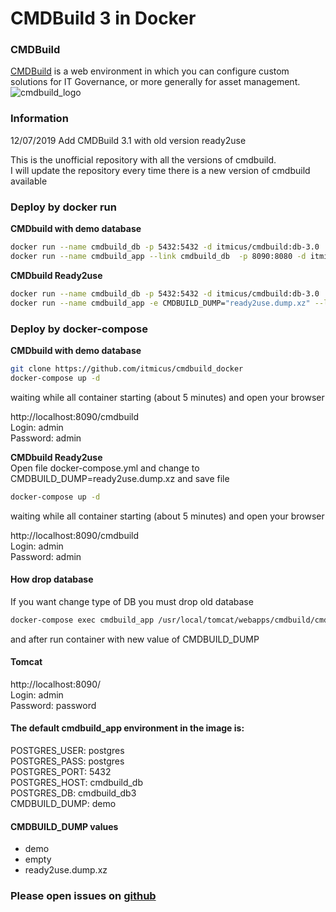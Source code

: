 # CMDBuild 3 in Docker

### CMDBuild

[CMDBuild](http://www.cmdbuild.org/en) is a web environment in which you can configure custom solutions for IT Governance, or more generally for asset management.
![cmdbuild_logo](http://www.cmdbuild.org/logo.png)

### Information
12/07/2019 Add CMDBuild 3.1 with old version ready2use

This is the unofficial repository with all the versions of cmdbuild.  
I will update the repository every time there is a new version of cmdbuild available

### Deploy by docker run
**CMDbuild with demo database**  
```bash
docker run --name cmdbuild_db -p 5432:5432 -d itmicus/cmdbuild:db-3.0
docker run --name cmdbuild_app --link cmdbuild_db  -p 8090:8080 -d itmicus/cmdbuild:app-3.0
```

**CMDbuild Ready2use**  
```bash
docker run --name cmdbuild_db -p 5432:5432 -d itmicus/cmdbuild:db-3.0
docker run --name cmdbuild_app -e CMDBUILD_DUMP="ready2use.dump.xz" --link cmdbuild_db  -p 8090:8080 -d itmicus/cmdbuild:app-3.0
```
  
  
    
### Deploy by docker-compose
**CMDbuild with demo database**  
```bash
git clone https://github.com/itmicus/cmdbuild_docker
docker-compose up -d
```
waiting while all container starting (about 5 minutes) and open your browser  

http://localhost:8090/cmdbuild  
Login: admin  
Password: admin  

**CMDbuild Ready2use**  
Open file docker-compose.yml and change to CMDBUILD_DUMP=ready2use.dump.xz and save file
```bash
docker-compose up -d
```
waiting while all container starting (about 5 minutes) and open your browser  

http://localhost:8090/cmdbuild  
Login: admin  
Password: admin  
  
    
      
#### How drop database
If you want change type of DB you must drop old database
```bash
docker-compose exec cmdbuild_app /usr/local/tomcat/webapps/cmdbuild/cmdbuild.sh dbconfig drop -configfile /usr/local/tomcat/conf/cmdbuild/database.conf
```
and after run container with new value of CMDBUILD_DUMP

#### Tomcat
http://localhost:8090/  
Login: admin  
Password: password  

#### The default cmdbuild_app environment in the image is:

POSTGRES_USER: postgres  
POSTGRES_PASS: postgres  
POSTGRES_PORT: 5432  
POSTGRES_HOST: cmdbuild_db  
POSTGRES_DB: cmdbuild_db3  
CMDBUILD_DUMP: demo  

#### CMDBUILD_DUMP values
* demo
* empty
* ready2use.dump.xz

### Please open issues on [github](https://github.com/itmicus/cmdbuild_docker/issues)